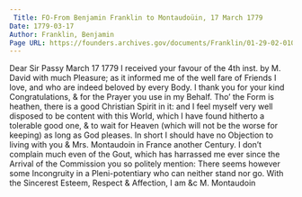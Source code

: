 ```yaml
---
 Title: FO-From Benjamin Franklin to Montaudoüin, 17 March 1779
Date: 1779-03-17
Author: Franklin, Benjamin
Page URL: https://founders.archives.gov/documents/Franklin/01-29-02-0106
---
```


Dear Sir
Passy March 17 1779
I received your favour of the 4th inst. by M. David with much Pleasure; as it informed me of the well fare of Friends I love, and who are indeed beloved by every Body. I thank you for your kind Congratulations, & for the Prayer you use in my Behalf. Tho’ the Form is heathen, there is a good Christian Spirit in it: and I feel myself very well disposed to be content with this World, which I have found hitherto a tolerable good one, & to wait for Heaven (which will not be the worse for keeping) as long as God pleases. In short I should have no Objection to living with you & Mrs. Montaudoin in France another Century. I don’t complain much even of the Gout, which has harrassed me ever since the Arrival of the Commission you so politely mention: There seems however some Incongruity in a Pleni-potentiary who can neither stand nor go. With the Sincerest Esteem, Respect & Affection, I am &c
M. Montaudoin

